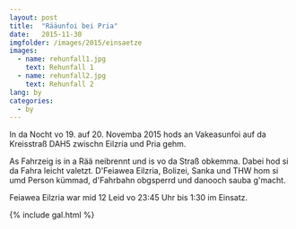 ```yaml
---
layout: post
title:  "Rääunfoi bei Pria"
date:   2015-11-30
imgfolder: /images/2015/einsaetze
images:
  - name: rehunfall1.jpg
    text: Rehunfall 1
  - name: rehunfall2.jpg
    text: Rehunfall 2
lang: by
categories:
  - by
---
```


In da Nocht vo 19. auf 20. Novemba 2015 hods an Vakeasunfoi auf da Kreisstraß DAH5 zwischn Eilzria und Pria gehm.

As Fahrzeig is in a Rää neibrennt und is vo da Straß obkemma. Dabei hod si da Fahra leicht valetzt. D'Feiawea Eilzria, Bolizei, Sanka und THW hom si umd Person kümmad, d'Fahrbahn obgsperrd und danooch sauba g'macht.

Feiawea Eilzria war mid 12 Leid vo 23:45 Uhr bis 1:30 im Einsatz.

{% include gal.html %}

